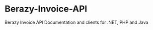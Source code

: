 Berazy-Invoice-API
==================

Berazy Invoice API Documentation and clients for .NET, PHP and Java
